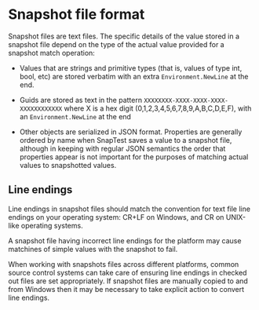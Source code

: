 # Snapshot file format

Snapshot files are text files. The specific details of the value stored in a snapshot file depend on the type of the actual value provided for a snapshot match operation:

- Values that are strings and primitive types (that is, values of type int, bool, etc) are stored verbatim with an extra `Environment.NewLine` at the end.

- Guids are stored as text in the pattern `XXXXXXXX-XXXX-XXXX-XXXX-XXXXXXXXXXXX` where X is a hex digit (0,1,2,3,4,5,6,7,8,9,A,B,C,D,E,F), with an `Environment.NewLine` at the end

- Other objects are serialized in JSON format. Properties are generally ordered by name when SnapTest saves a value to a snapshot file, although in keeping with regular JSON semantics the order that properties appear is not important for the purposes of matching actual values to snapshotted values.


## Line endings

Line endings in snapshot files should match the convention for text file line endings on your operating system: CR+LF on Windows, and CR on UNIX-like operating systems.

A snapshot file having incorrect line endings for the platform may cause matchines of simple values with the snapshot to fail.

When working with snapshots files across different platforms, common source control systems can take care of ensuring line endings in checked out files are set appropriately. If  snapshot files are manually copied to and from Windows then it may be necessary to take explicit action to convert line endings.
